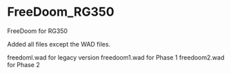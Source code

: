 # FreeDoom_RG350
FreeDoom for RG350

Added all files except the WAD files.

freedoml.wad for legacy version
freedoom1.wad for Phase 1
freedoom2.wad for Phase 2 
